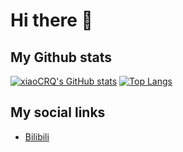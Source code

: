 # Hi there 🥷

## My Github stats
[![xiaoCRQ's GitHub stats](https://github-readme-stats.vercel.app/api?username=xiaoCRQ&show_icons=true&theme=tokyonight&count_private=true)](https://github.com/xiaoCRQ)
[![Top Langs](https://github-readme-stats.vercel.app/api/top-langs/?username=xiaoCRQ)](https://github.com/xiaoCRQ)
## **My social links**

- [Bilibili](https://space.bilibili.com/449655435?spm_id_from=333.999.0.0)
